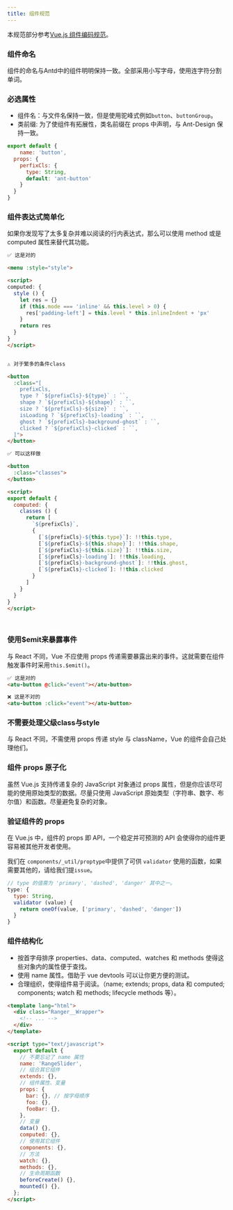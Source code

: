 ```yaml
---
title: 组件规范
---
```


本规范部分参考[Vue.js 组件编码规范](https://github.com/pablohpsilva/vuejs-component-style-guide/blob/master/README-CN.md#避免-this.$parent)。

### 组件命名
组件的命名与Antd中的组件明明保持一致。全部采用小写字母，使用连字符分割单词。

### 必选属性
+ 组件名：与文件名保持一致，但是使用驼峰式例如`button`、`buttonGroup`。
+ 类前缀: 为了使组件有拓展性，类名前缀在 props 中声明，与 Ant-Design 保持一致。

``` js
export default {
	name: 'button',
  props: {
    perfixCls: {
      type: String,
      default: 'ant-button'
    }
  }
}
```

### 组件表达式简单化
如果你发现写了太多复杂并难以阅读的行内表达式，那么可以使用 method 或是 computed 属性来替代其功能。

``` html
✅ 这是对的

<menu :style="style">

<script>
computed: {
  style () {
	let res = {}
	if (this.mode === 'inline' && this.level > 0) {
	  res['padding-left'] = this.level * this.inlineIndent + 'px'
	}
	return res
  }
}
</script>
```

``` html

⚠️ 对于繁多的条件class

<button
  :class="[
    prefixCls,
    type ? `${prefixCls}-${type}` : ``,
    shape ? `${prefixCls}-${shape}` : ``,
    size ? `${prefixCls}-${size}` : ``,
    isLoading ? `${prefixCls}-loading` : ``,
    ghost ? `${prefixCls}-background-ghost` : ``,
    clicked ? `${prefixCls}-clicked` : ``,
  ]">
</button>

✅ 可以这样做

<button
  :class="classes">
</button>

<script>
export default {
  computed: {
    classes () {
      return [
        `${prefixCls}`,
        {
          [`${prefixCls}-${this.type}`]: !!this.type,
          [`${prefixCls}-${this.shape}`]: !!this.shape,
          [`${prefixCls}-${this.size}`]: !!this.size,
          [`${prefixCls}-loading`]: !!this.loading,
          [`${prefixCls}-background-ghost`]: !!this.ghost,
          [`${prefixCls}-clicked`]: !!this.clicked
        }
      ]
    }
  }
}
</script>




```

### 使用$emit来暴露事件
与 React 不同，Vue 不应使用 props 传递需要暴露出来的事件。这就需要在组件触发事件时采用`this.$emit()`。

``` html
✅ 这是对的
<atu-button @click="event"></atu-button>

```

``` html
❌ 这是不对的
<atu-button :click="event"></atu-button>
```

### 不需要处理父级class与style
与 React 不同，不需使用 props 传递 style 与 className，Vue 的组件会自己处理他们。

### 组件 props 原子化

虽然 Vue.js 支持传递复杂的 JavaScript 对象通过 props 属性，但是你应该尽可能的使用原始类型的数据。尽量只使用 JavaScript 原始类型（字符串、数字、布尔值）和函数。尽量避免复杂的对象。

### 验证组件的 props

在 Vue.js 中，组件的 props 即 API，一个稳定并可预测的 API 会使得你的组件更容易被其他开发者使用。

我们在 `components/_util/proptype`中提供了可供 `validator` 使用的函数，如果需要其他的，请给我们提`issue`。

``` js
// type 的值需为 'primary', 'dashed', 'danger' 其中之一。
type: {
  type: String,
  validator (value) {
    return oneOf(value, ['primary', 'dashed', 'danger'])
  }
}
```

### 组件结构化

+ 按首字母排序 properties、data、computed、watches 和 methods 使得这些对象内的属性便于查找。
+ 使用 name 属性。借助于 vue devtools 可以让你更方便的测试。
+ 合理组织，使得组件易于阅读。（name; extends; props, data 和 computed; components; watch 和 methods; lifecycle methods 等）。

``` html
<template lang="html">
  <div class="Ranger__Wrapper">
    <!-- ... -->
  </div>
</template>

<script type="text/javascript">
  export default {
    // 不要忘记了 name 属性
    name: 'RangeSlider',
    // 组合其它组件
    extends: {},
    // 组件属性、变量
    props: {
      bar: {}, // 按字母顺序
      foo: {},
      fooBar: {},
    },
    // 变量
    data() {},
    computed: {},
    // 使用其它组件
    components: {},
    // 方法
    watch: {},
    methods: {},
    // 生命周期函数
    beforeCreate() {},
    mounted() {},
  };
</script>
```

